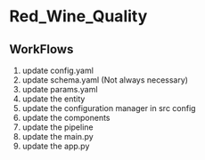 # Red_Wine_Quality

## WorkFlows

1. update config.yaml
2. update schema.yaml  (Not always necessary)
3. update params.yaml
4. update the entity
5. update the configuration manager in src config
6. update the components
7. update the pipeline
8. update the main.py
10. update the app.py